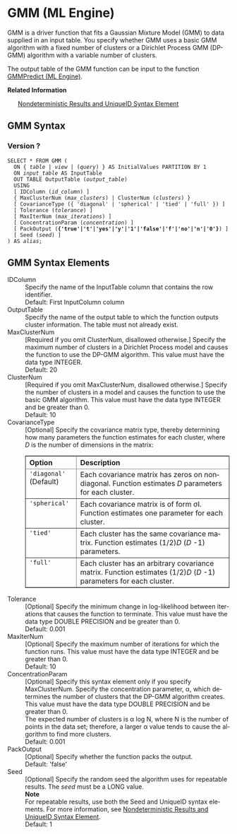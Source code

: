 <div class="nested0" aria-labelledby="ariaid-title1" topicindex="1" topicid="mwd1507666023473" id="mwd1507666023473"><h1 class="title topictitle1" id="ariaid-title1">GMM (ML Engine)</h1><div class="body conbody">
<p class="p">GMM is a driver function that fits a Gaussian Mixture Model (GMM) to data supplied in an input table. You specify whether GMM uses a basic GMM algorithm with a fixed number of clusters or a Dirichlet Process GMM (DP-GMM) algorithm with a variable number of clusters.</p>
<p class="p">The output table of the GMM function can be input to the function <a href="ifn1558460307521.md#lnk1507728494086">GMMPredict (ML Engine)</a>.</p></div><div class="related-links"><div class="linklistheader"><p></p><b>Related Information</b></div>
<ul class="linklist linklist relinfo"><div class="linklistmember"><a href="qym1549987102806.md">Nondeterministic Results and UniqueID Syntax Element</a></div></ul></div><div class="topic reference nested1" aria-labelledby="ariaid-title2" topicindex="2" topicid="mvg1507666059016" xml:lang="en-us" lang="en-us" id="mvg1507666059016">
<h2 class="title topictitle2" id="ariaid-title2">GMM Syntax</h2><div class="body refbody"><div class="section" id="mvg1507666059016__section_N100AA_N10022_N10001">
<h3 class="title sectiontitle">Version ?</h3><pre class="pre codeblock" xml:space="preserve"><code>SELECT * FROM GMM (
  <span>ON { <var class="keyword varname">table</var> | <var class="keyword varname">view</var> | (<var class="keyword varname">query</var>) }</span> AS InitialValues PARTITION BY 1
  ON <var class="keyword varname">input_table</var> AS InputTable
  OUT TABLE OutputTable (<var class="keyword varname">output_table</var>)
  USING
  [ IDColumn (<var class="keyword varname">id_column</var>) ]
  { MaxClusterNum (<var class="keyword varname">max_clusters</var>) | ClusterNum (<var class="keyword varname">clusters</var>) }
  [ CovarianceType ({ 'diagonal' | 'spherical' | 'tied' | 'full' }) ]
  [ Tolerance (<var class="keyword varname">tolerance</var>) ]
  [ MaxIterNum (<var class="keyword varname">max_iterations</var>) ]
  [ ConcentrationParam (<var class="keyword varname">concentration</var>) ]
  [ PackOutput (<span><b>{'true'|'t'|'yes'|'y'|'1'|'false'|'f'|'no'|'n'|'0'}</b></span>) ]
  [ Seed (<var class="keyword varname">seed</var>) ]
) AS <var class="keyword varname">alias</var>;</code></pre></div></div></div><div class="topic reference nested1" aria-labelledby="ariaid-title3" topicindex="3" topicid="hio1507666156895" xml:lang="en-us" lang="en-us" id="hio1507666156895">
<h2 class="title topictitle2" id="ariaid-title3">GMM Syntax Elements</h2><div class="body refbody"><div class="section" id="hio1507666156895__section_N10011_N1000E_N10001"><dl class="dl parml"><dt class="dt pt dlterm">IDColumn</dt><dd class="dd pd">Specify the name of the InputTable column that contains the row identifier.</dd><dd class="dd pd ddexpand">Default: First InputColumn column</dd><dt class="dt pt dlterm">OutputTable</dt><dd class="dd pd">Specify the name of the output table to which the function outputs cluster information. The table must not already exist.</dd><dt class="dt pt dlterm">MaxClusterNum</dt><dd class="dd pd">[Required if you omit ClusterNum, disallowed otherwise.] Specify the maximum number of clusters in a Dirichlet Process model and causes the function to use the DP-GMM algorithm. This value must have the data type INTEGER.</dd><dd class="dd pd ddexpand">Default: 20</dd><dt class="dt pt dlterm">ClusterNum</dt><dd class="dd pd">[Required if you omit MaxClusterNum, disallowed otherwise.] Specify the number of clusters in a model and causes the function to use the basic GMM algorithm. This value must have the data type INTEGER and be greater than 0.</dd><dd class="dd pd ddexpand">Default: 10</dd><dt class="dt pt dlterm">CovarianceType</dt><dd class="dd pd">[Optional] Specify the covariance matrix type, thereby determining how many parameters the function estimates for each cluster, where <var class="keyword varname">D</var> is the number of dimensions in the matrix:
<div class="tablenoborder"><table cellpadding="4" cellspacing="0" summary="" id="hio1507666156895__table_xqz_qmz_fdb" class="table" frame="border" border="1" rules="all"><div class="caption"></div><colgroup span="1"><col style="width:25%" span="1"></col><col style="width:75%" span="1"></col></colgroup><thead class="thead" style="text-align:left;"><tr class="row"><th class="entry cellrowborder" style="vertical-align:top;" id="d79020e183" rowspan="1" colspan="1">Option</th><th class="entry cellrowborder" style="vertical-align:top;" id="d79020e185" rowspan="1" colspan="1">Description</th></tr></thead><tbody class="tbody"><tr class="row"><td class="entry cellrowborder" style="vertical-align:top;" headers="d79020e183" rowspan="1" colspan="1"><code class="ph codeph">'diagonal'</code> (Default)</td><td class="entry cellrowborder" style="vertical-align:top;" headers="d79020e185" rowspan="1" colspan="1">Each covariance matrix has zeros on nondiagonal. Function estimates <var class="keyword varname">D</var> parameters for each cluster.</td></tr><tr class="row"><td class="entry cellrowborder" style="vertical-align:top;" headers="d79020e183" rowspan="1" colspan="1"><code class="ph codeph">'spherical'</code></td><td class="entry cellrowborder" style="vertical-align:top;" headers="d79020e185" rowspan="1" colspan="1">Each covariance matrix is of form σI. Function estimates one parameter for each cluster.</td></tr><tr class="row"><td class="entry cellrowborder" style="vertical-align:top;" headers="d79020e183" rowspan="1" colspan="1"><code class="ph codeph">'tied'</code></td><td class="entry cellrowborder" style="vertical-align:top;" headers="d79020e185" rowspan="1" colspan="1">Each cluster has the same covariance matrix. Function estimates (1/2)<var class="keyword varname">D</var> (<var class="keyword varname">D</var> -1) parameters.</td></tr><tr class="row"><td class="entry cellrowborder" style="vertical-align:top;" headers="d79020e183" rowspan="1" colspan="1"><code class="ph codeph">'full'</code></td><td class="entry cellrowborder" style="vertical-align:top;" headers="d79020e185" rowspan="1" colspan="1">Each cluster has an arbitrary covariance matrix. Function estimates (1/2)<var class="keyword varname">D</var> (<var class="keyword varname">D</var> -1) parameters for each cluster.</td></tr></tbody></table></div></dd><dt class="dt pt dlterm">Tolerance</dt><dd class="dd pd">[Optional] Specify the minimum change in log-likelihood between iterations that causes the function to terminate. This value must have the data type DOUBLE PRECISION and be greater than 0.</dd><dd class="dd pd ddexpand">Default: 0.001</dd><dt class="dt pt dlterm">MaxIterNum</dt><dd class="dd pd">[Optional] Specify the maximum number of iterations for which the function runs. This value must have the data type INTEGER and be greater than 0.</dd><dd class="dd pd ddexpand">Default: 10</dd><dt class="dt pt dlterm">ConcentrationParam</dt><dd class="dd pd">[Optional] Specify this syntax element only if you specify MaxClusterNum. Specify the concentration parameter, α, which determines the number of clusters that the DP-GMM algorithm creates. This value must have the data type DOUBLE PRECISION and be greater than 0.</dd><dd class="dd pd ddexpand">The expected number of clusters is α log N, where N is the number of points in the data set; therefore, a larger α value tends to cause the algorithm to find more clusters.</dd><dd class="dd pd ddexpand">Default: 0.001</dd><dt class="dt pt dlterm">PackOutput</dt><dd class="dd pd">[Optional] Specify whether the function packs the output.</dd><dd class="dd pd ddexpand">Default: 'false'</dd><dt class="dt pt dlterm">Seed</dt><dd class="dd pd">[Optional] Specify the random seed the algorithm uses for repeatable results. The <var class="keyword varname">seed</var> must be a LONG value.<div class="note note" id="hio1507666156895__note_N1011F_N10116_N1010E_N10018_N10014_N10010_N10001"><span><b>Note</b></span><div class="notebody"> For repeatable results, use both the Seed and UniqueID syntax elements. For more information, see <a href="qym1549987102806.md">Nondeterministic Results and UniqueID Syntax Element</a>.</div></div></dd><dd class="dd pd ddexpand">Default: 1</dd></dl></div></div></div></div>
